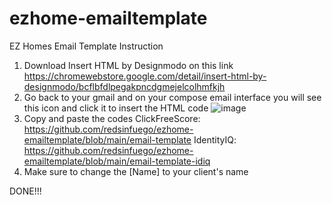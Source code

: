 # ezhome-emailtemplate
EZ Homes Email Template Instruction
1. Download Insert HTML by Designmodo on this link https://chromewebstore.google.com/detail/insert-html-by-designmodo/bcflbfdlpegakpncdgmejelcolhmfkjh
2. Go back to your gmail and on your compose email interface you will see this icon and click it to insert the HTML code ![image](https://github.com/redsinfuego/ezhome-emailtemplate/assets/153765705/4c1188c3-df88-41f4-980c-b24b20957eec)
3. Copy and paste the codes 
   ClickFreeScore: https://github.com/redsinfuego/ezhome-emailtemplate/blob/main/email-template
   IdentityIQ: https://github.com/redsinfuego/ezhome-emailtemplate/blob/main/email-template-idiq
4. Make sure to change the [Name] to your client's name

DONE!!!
